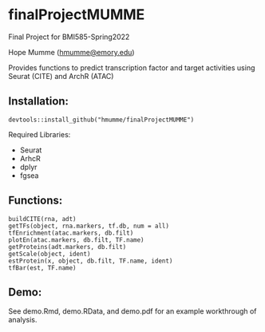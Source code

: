 # finalProjectMUMME
Final Project for BMI585-Spring2022

Hope Mumme (hmumme@emory.edu)

Provides functions to predict transcription factor and target activities using Seurat (CITE) and ArchR (ATAC)

## Installation:
```
devtools::install_github("hmumme/finalProjectMUMME")
```
Required Libraries:
- Seurat
- ArhcR
- dplyr
- fgsea

## Functions:
```
buildCITE(rna, adt)
getTFs(object, rna.markers, tf.db, num = all)
tfEnrichment(atac.markers, db.filt)
plotEn(atac.markers, db.filt, TF.name)
getProteins(adt.markers, db.filt)
getScale(object, ident)
estProtein(x, object, db.filt, TF.name, ident)
tfBar(est, TF.name)
```
## Demo:
See demo.Rmd, demo.RData, and demo.pdf for an example workthrough of analysis.
